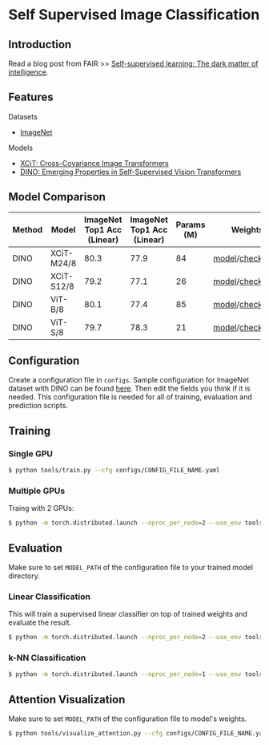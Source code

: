 # Self Supervised Image Classification

## Introduction

Read a blog post from FAIR >> [Self-supervised learning: The dark matter of intelligence](https://ai.facebook.com/blog/self-supervised-learning-the-dark-matter-of-intelligence/).

<!--- 
https://ankeshanand.com/blog/2020/01/26/contrative-self-supervised-learning.html

https://amitness.com/2020/02/illustrated-self-supervised-learning/

https://www.fast.ai/2020/01/13/self_supervised/

https://lilianweng.github.io/lil-log/2019/11/10/self-supervised-learning.html

https://vimeo.com/390347111
--->


## Features

Datasets
* [ImageNet](https://image-net.org/)

Models
* [XCiT: Cross-Covariance Image Transformers](https://arxiv.org/abs/2106.09681v2)
* [DINO: Emerging Properties in Self-Supervised Vision Transformers](https://arxiv.org/abs/2104.14294v2)

## Model Comparison

Method | Model | ImageNet Top1 Acc (Linear) | ImageNet Top1 Acc (Linear) | Params (M) | Weights
--- | --- | --- | --- | --- | ---
DINO | XCiT-M24/8 | 80.3 | 77.9 | 84 | [model](https://dl.fbaipublicfiles.com/dino/dino_xcit_small_12_p8_pretrain/dino_xcit_small_12_p8_pretrain.pth)/[checkpoint](https://dl.fbaipublicfiles.com/dino/dino_xcit_small_12_p8_pretrain/dino_xcit_small_12_p8_pretrain_full_checkpoint.pth)
DINO | XCiT-S12/8 | 79.2 | 77.1 | 26 | [model](https://dl.fbaipublicfiles.com/dino/dino_xcit_medium_24_p8_pretrain/dino_xcit_medium_24_p8_pretrain.pth)/[checkpoint](https://dl.fbaipublicfiles.com/dino/dino_xcit_medium_24_p8_pretrain/dino_xcit_medium_24_p8_pretrain_full_checkpoint.pth)
DINO | ViT-B/8 | 80.1 | 77.4 | 85 | [model](https://dl.fbaipublicfiles.com/dino/dino_vitbase8_pretrain/dino_vitbase8_pretrain.pth)/[checkpoint](https://dl.fbaipublicfiles.com/dino/dino_vitbase8_pretrain/dino_vitbase8_pretrain_full_checkpoint.pth)
DINO | ViT-S/8 | 79.7 | 78.3 | 21 | [model](https://dl.fbaipublicfiles.com/dino/dino_deitsmall8_pretrain/dino_deitsmall8_pretrain.pth)/[checkpoint](https://dl.fbaipublicfiles.com/dino/dino_deitsmall8_pretrain/dino_deitsmall8_pretrain_full_checkpoint.pth)

## Configuration 

Create a configuration file in `configs`. Sample configuration for ImageNet dataset with DINO can be found [here](configs/dino.yaml). Then edit the fields you think if it is needed. This configuration file is needed for all of training, evaluation and prediction scripts.

## Training

### Single GPU
```bash
$ python tools/train.py --cfg configs/CONFIG_FILE_NAME.yaml
```

### Multiple GPUs

Traing with 2 GPUs:

```bash
$ python -m torch.distributed.launch --nproc_per_node=2 --use_env tools/train.py --cfg configs/CONFIG_FILE_NAME.yaml
```

## Evaluation

Make sure to set `MODEL_PATH` of the configuration file to your trained model directory.

### Linear Classification

This will train a supervised linear classifier on top of trained weights and evaluate the result.

```bash
$ python -m torch.distributed.launch --nproc_per_node=2 --use_env tools/val_linear.py --cfg configs/CONFIG_FILE_NAME.yaml
```

### k-NN Classification

```bash
$ python -m torch.distributed.launch --nproc_per_node=1 --use_env tools/val_knn.py --cfg configs/CONFIG_FILE_NAME.yaml
```


## Attention Visualization

Make sure to set `MODEL_PATH` of the configuration file to model's weights.

```bash
$ python tools/visualize_attention.py --cfg configs/CONFIG_FILE_NAME.yaml
```